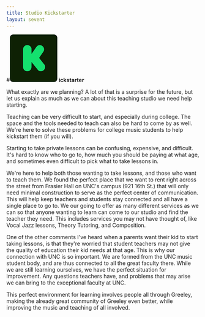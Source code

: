 ```yaml
---
title: Studio Kickstarter
layout: sevent
---
```


#<img src="/images/kickstarter.png" alt="kickstarter" style="background-color: transparent"> **ickstarter**

What exactly are we planning? A lot of that is a surprise for the future, but let us explain as much as we can about this teaching studio we need help starting.

Teaching can be very difficult to start, and especially during college. The space and the tools needed to teach can also be hard to come by as well. We're here to solve these problems for college music students to help kickstart them (if you will).

Starting to take private lessons can be confusing, expensive, and difficult. It's hard to know who to go to, how much you should be paying at what age, and sometimes even difficult to pick what to take lessons in.

We're here to help both those wanting to take lessons, and those who want to teach them. We found the perfect place that we want to rent right across the street from Frasier Hall on UNC's campus (921 16th St.) that will only need minimal construction to serve as the perfect center of communication. This will help keep teachers and students stay connected and all have a single place to go to. We our going to offer as many different services as we can so that anyone wanting to learn can come to our studio and find the teacher they need. This includes services you may not have thought of, like Vocal Jazz lessons, Theory Tutoring, and Composition. 

One of the other comments I've heard when a parents want their kid to start taking lessons, is that they're worried that student teachers may not give the quality of education their kid needs at that age. This is why our connection with UNC is so important. We are formed from the UNC music student body, and are thus connected to all the great faculty there. While we are still learning ourselves, we have the perfect situation for improvement. Any questions teachers have, and problems that may arise we can bring to the exceptional faculty at UNC.

This perfect environment for learning involves people all through Greeley, making the already great community of Greeley even better, while improving the music and teaching of all involved.